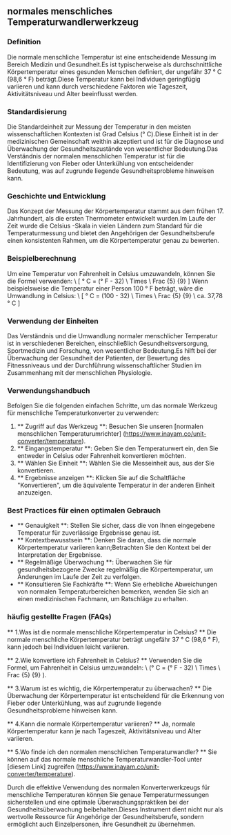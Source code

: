 ## normales menschliches Temperaturwandlerwerkzeug

### Definition
Die normale menschliche Temperatur ist eine entscheidende Messung im Bereich Medizin und Gesundheit.Es ist typischerweise als durchschnittliche Körpertemperatur eines gesunden Menschen definiert, der ungefähr 37 ° C (98,6 ° F) beträgt.Diese Temperatur kann bei Individuen geringfügig variieren und kann durch verschiedene Faktoren wie Tageszeit, Aktivitätsniveau und Alter beeinflusst werden.

### Standardisierung
Die Standardeinheit zur Messung der Temperatur in den meisten wissenschaftlichen Kontexten ist Grad Celsius (° C).Diese Einheit ist in der medizinischen Gemeinschaft weithin akzeptiert und ist für die Diagnose und Überwachung der Gesundheitszustände von wesentlicher Bedeutung.Das Verständnis der normalen menschlichen Temperatur ist für die Identifizierung von Fieber oder Unterkühlung von entscheidender Bedeutung, was auf zugrunde liegende Gesundheitsprobleme hinweisen kann.

### Geschichte und Entwicklung
Das Konzept der Messung der Körpertemperatur stammt aus dem frühen 17. Jahrhundert, als die ersten Thermometer entwickelt wurden.Im Laufe der Zeit wurde die Celsius -Skala in vielen Ländern zum Standard für die Temperaturmessung und bietet den Angehörigen der Gesundheitsberufe einen konsistenten Rahmen, um die Körpertemperatur genau zu bewerten.

### Beispielberechnung
Um eine Temperatur von Fahrenheit in Celsius umzuwandeln, können Sie die Formel verwenden:
\ [
° C = (° F - 32) \ Times \ Frac {5} {9}
\]
Wenn beispielsweise die Temperatur einer Person 100 ° F beträgt, wäre die Umwandlung in Celsius:
\ [
° C = (100 - 32) \ Times \ Frac {5} {9} \ ca. 37,78 ° C
\]

### Verwendung der Einheiten
Das Verständnis und die Umwandlung normaler menschlicher Temperatur ist in verschiedenen Bereichen, einschließlich Gesundheitsversorgung, Sportmedizin und Forschung, von wesentlicher Bedeutung.Es hilft bei der Überwachung der Gesundheit der Patienten, der Bewertung des Fitnessniveaus und der Durchführung wissenschaftlicher Studien im Zusammenhang mit der menschlichen Physiologie.

### Verwendungshandbuch
Befolgen Sie die folgenden einfachen Schritte, um das normale Werkzeug für menschliche Temperaturkonverter zu verwenden:
1. ** Zugriff auf das Werkzeug **: Besuchen Sie unseren [normalen menschlichen Temperaturumrichter] (https://www.inayam.co/unit-converter/temperature).
2. ** Eingangstemperatur **: Geben Sie den Temperaturwert ein, den Sie entweder in Celsius oder Fahrenheit konvertieren möchten.
3. ** Wählen Sie Einheit **: Wählen Sie die Messeinheit aus, aus der Sie konvertieren.
4. ** Ergebnisse anzeigen **: Klicken Sie auf die Schaltfläche "Konvertieren", um die äquivalente Temperatur in der anderen Einheit anzuzeigen.

### Best Practices für einen optimalen Gebrauch
- ** Genauigkeit **: Stellen Sie sicher, dass die von Ihnen eingegebene Temperatur für zuverlässige Ergebnisse genau ist.
- ** Kontextbewusstsein **: Denken Sie daran, dass die normale Körpertemperatur variieren kann;Betrachten Sie den Kontext bei der Interpretation der Ergebnisse.
- ** Regelmäßige Überwachung **: Überwachen Sie für gesundheitsbezogene Zwecke regelmäßig die Körpertemperatur, um Änderungen im Laufe der Zeit zu verfolgen.
- ** Konsultieren Sie Fachkräfte **: Wenn Sie erhebliche Abweichungen von normalen Temperaturbereichen bemerken, wenden Sie sich an einen medizinischen Fachmann, um Ratschläge zu erhalten.

### häufig gestellte Fragen (FAQs)

** 1.Was ist die normale menschliche Körpertemperatur in Celsius? **
Die normale menschliche Körpertemperatur beträgt ungefähr 37 ° C (98,6 ° F), kann jedoch bei Individuen leicht variieren.

** 2.Wie konvertiere ich Fahrenheit in Celsius? **
Verwenden Sie die Formel, um Fahrenheit in Celsius umzuwandeln: \ (° C = (° F - 32) \ Times \ Frac {5} {9} \).

** 3.Warum ist es wichtig, die Körpertemperatur zu überwachen? **
Die Überwachung der Körpertemperatur ist entscheidend für die Erkennung von Fieber oder Unterkühlung, was auf zugrunde liegende Gesundheitsprobleme hinweisen kann.

** 4.Kann die normale Körpertemperatur variieren? **
Ja, normale Körpertemperatur kann je nach Tageszeit, Aktivitätsniveau und Alter variieren.

** 5.Wo finde ich den normalen menschlichen Temperaturwandler? **
Sie können auf das normale menschliche Temperaturwandler-Tool unter [diesem Link] zugreifen (https://www.inayam.co/unit-converter/temperature).

Durch die effektive Verwendung des normalen Konverterwerkzeugs für menschliche Temperaturen können Sie genaue Temperaturmessungen sicherstellen und eine optimale Überwachungspraktiken bei der Gesundheitsüberwachung beibehalten.Dieses Instrument dient nicht nur als wertvolle Ressource für Angehörige der Gesundheitsberufe, sondern ermöglicht auch Einzelpersonen, ihre Gesundheit zu übernehmen.